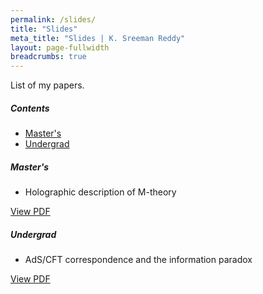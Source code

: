 ```yaml
---
permalink: /slides/
title: "Slides"
meta_title: "Slides | K. Sreeman Reddy"
layout: page-fullwidth
breadcrumbs: true
---
```

<script type="text/x-mathjax-config">
  MathJax.Hub.Config({
    tex2jax: {
      inlineMath: [ ['$','$'], ["\\(","\\)"] ],
      processEscapes: true
    }
  });
</script>
    
<script type="text/javascript"
        src="https://cdn.mathjax.org/mathjax/latest/MathJax.js?config=TeX-AMS-MML_HTMLorMML">
</script>
List of my papers.

<!-- omit in toc -->
##### Contents
- [Master's](#masters)
- [Undergrad](#undergrad)

##### Master's

- Holographic description of M-theory

<a href="https://ksr.onl/files/HdoMt.pdf" class="button" target="_blank">View PDF</a><br>

##### Undergrad

- AdS/CFT correspondence and the information paradox

<a href="https://ksr.onl/files/BTPslides.pdf" class="button" target="_blank">View PDF</a><br>

